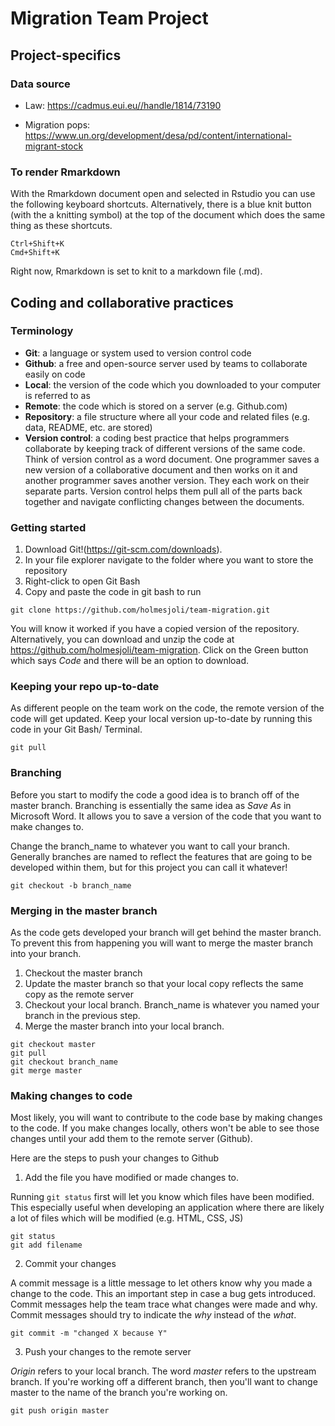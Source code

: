 # Migration Team Project

## Project-specifics

### Data source

* Law: https://cadmus.eui.eu//handle/1814/73190

* Migration pops: https://www.un.org/development/desa/pd/content/international-migrant-stock

### To render Rmarkdown

With the Rmarkdown document open and selected in Rstudio you can use the following keyboard shortcuts. Alternatively, there is a blue knit button (with the a knitting symbol) at the top of the document which does the same thing as these shortcuts.

```
Ctrl+Shift+K
Cmd+Shift+K
```

Right now, Rmarkdown is set to knit to a markdown file (.md).

## Coding and collaborative practices

### Terminology

* **Git**: a language or system used to version control code
* **Github**: a free and open-source server used by teams to collaborate easily on code
* **Local**: the version of the code which you downloaded to your computer is referred to as
* **Remote**: the code which is stored on a server (e.g. Github.com)
* **Repository**: a file structure where all your code and related files (e.g. data, README, etc. are stored)
* **Version control**: a coding best practice that helps programmers collaborate by keeping track of different versions of the same code. Think of version control as a word document. One programmer saves a new version of a collaborative document and then works on it and another programmer saves another version. They each work on their separate parts. Version control helps them pull all of the parts back together and navigate conflicting changes between the documents.

### Getting started

1. Download Git!(https://git-scm.com/downloads).
2. In your file explorer navigate to the folder where you want to store the repository
3. Right-click to open Git Bash
4. Copy and paste the code in git bash to run

```
git clone https://github.com/holmesjoli/team-migration.git
```

You will know it worked if you have a copied version of the repository. Alternatively, you can download and unzip the code at https://github.com/holmesjoli/team-migration. Click on the Green button which says *Code* and there will be an option to download. 

### Keeping your repo up-to-date

As different people on the team work on the code, the remote version of the code will get updated. Keep your local version up-to-date by running this code in your Git Bash/ Terminal.

```
git pull
```

### Branching

Before you start to modify the code a good idea is to branch off of the master branch. Branching is essentially the same idea as *Save As* in Microsoft Word. It allows you to save a version of the code that you want to make changes to.

Change the branch_name to whatever you want to call your branch. Generally branches are named to reflect the features that are going to be developed within them, but for this project you can call it whatever!

```
git checkout -b branch_name
```

### Merging in the master branch

As the code gets developed your branch will get behind the master branch. To prevent this from happening you will want to merge the master branch into your branch.

1. Checkout the master branch
2. Update the master branch so that your local copy reflects the same copy as the remote server
3. Checkout your local branch. Branch_name is whatever you named your branch in the previous step.
4. Merge the master branch into your local branch.

```
git checkout master
git pull
git checkout branch_name
git merge master
```

### Making changes to code

Most likely, you will want to contribute to the code base by making changes to the code. If you make changes locally, others won't be able to see those changes until your add them to the remote server (Github).

Here are the steps to push your changes to Github

1. Add the file you have modified or made changes to. 

Running `git status` first will let you know which files have been modified. This especially useful when developing an application where there are likely a lot of files which will be modified (e.g. HTML, CSS, JS)

```
git status
git add filename
```

2. Commit your changes

A commit message is a little message to let others know why you made a change to the code. This an important step in case a bug gets introduced. Commit messages help the team trace what changes were made and why. Commit messages should try to indicate the *why* instead of the *what*.

```
git commit -m "changed X because Y"
```

3. Push your changes to the remote server

*Origin* refers to your local branch. The word *master* refers to the upstream branch. If you're working off a different branch, then you'll want to change master to the name of the branch you're working on.
```
git push origin master
```

